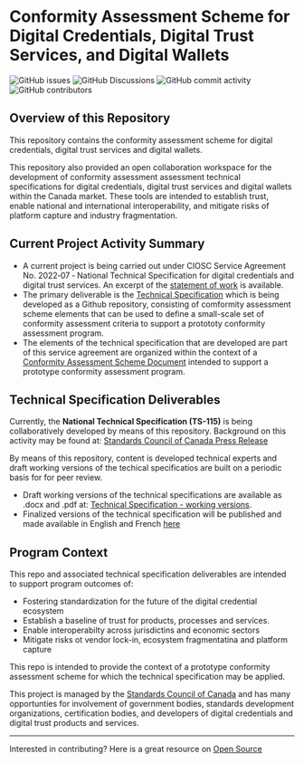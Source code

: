 # Conformity Assessment Scheme for Digital Credentials, Digital Trust Services, and Digital Wallets

![GitHub issues](https://img.shields.io/github/issues/CIOSC/CAS-Digital-Credentials)
![GitHub Discussions](https://img.shields.io/github/discussions/CIOSC/CAS-Digital-Credentials)
![GitHub commit activity](https://img.shields.io/github/commit-activity/m/CIOSC/CAS-Digital-Credentials)
![GitHub contributors](https://img.shields.io/github/contributors/CIOSC/CAS-Digital-Credentials)

## Overview of this Repository

This repository contains the conformity assessment scheme for digital credentials, digital trust services and digital wallets.

This repository also provided an open collaboration workspace for the development of conformity assessment assessment technical specifications for digital credentials, digital trust services and digital wallets within the Canada market. These tools are intended to establish trust, enable national and international interoperability, and mitigate risks of platform capture and industry fragmentation.

## Current Project Activity Summary

* A current project is being carried out under CIOSC Service Agreement No. 2022‐07 ‐ National Technical Specification for digital credentials and digital trust services. An excerpt of the [statement of work](./docs/statement-of-work.md) is available.
* The primary deliverable is the [Technical Specification](https://github.com/CIOSC/CAS-Digital-Credentials/blob/main/build/build.md) which is being developed as a Github repository, consisting of  comformity assessment scheme elements that can be used to define a small-scale set of conformity assessment criteria to support a protototy conformity assessment program.
* The elements of the technical specification that are developed are part of this service agreement are organized within the context of a [Conformity Assessment Scheme Document](./scheme/scheme.md) intended to support a prototype conformity assessment program.

## Technical Specification Deliverables

Currently, the **National Technical Specification (TS-115)** is being collaboratively developed by means of this repository. Background on this activity may be found at: [Standards Council of Canada Press Release](https://www.scc.ca/en/news-events/news/2021/national-technical-specification-for-digital-credentials-provide-greater-privacy-and-security-for)

By means of this repository, content is developed technical experts and draft working versions of the techical specificatios are built on a periodic basis for for peer review.

* Draft working versions of the technical specifications are available as .docx and .pdf at: [Technical Specification - working versions](./build/build.md).
* Finalized versions of the technical specification will be published and made available in English and French [here](./publish/publish.md)

## Program Context

This repo and associated technical specification deliverables are intended to support program outcomes of:

* Fostering standardization for the future of the digital credential ecosystem
* Establish a baseline of trust for products, processes and services.
* Enable interoperabilty across jurisdictins and economic sectors
* Mitigate risks ot vendor lock-in, ecosystem fragmentatina and platform capture

This repo is intended to provide the context of a prototype conformity assessment scheme for which the technical specification may be applied.

This project is managed by the [Standards Council of Canada](https://www.scc.ca/) and has many opportunties for involvement of government bodies, standards development organizations, certification bodies, and developers of digital credentials and digital trust products and services.

---
Interested in contributing? Here is a great resource on [Open Source](https://opensource.guide/)